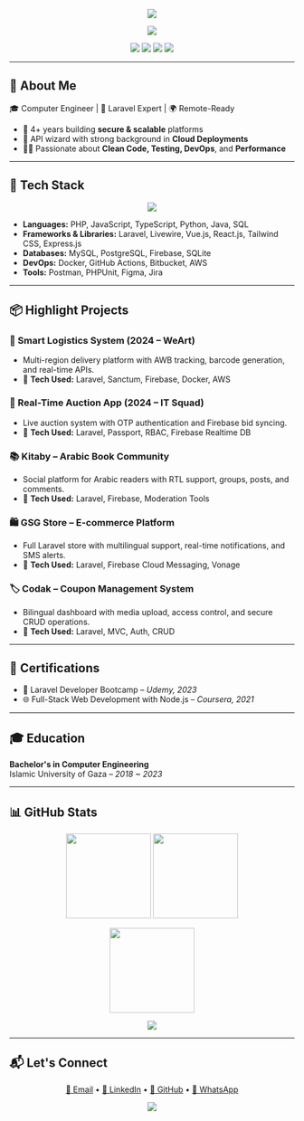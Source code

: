<p align="center">
  <img src="https://capsule-render.vercel.app/api?type=waving&color=F97316&height=200&section=header&text=Majd%20AL-Dirawi&fontSize=45&fontColor=ffffff&animation=twinkling" />
</p>

<p align="center">
  <img src="https://readme-typing-svg.demolab.com?font=Fira+Code&weight=500&size=22&pause=1000&center=true&vCenter=true&width=450&lines=Full-Stack+Laravel+Developer;API+Specialist+%7C+Backend+Engineer;Open+Source+Contributor+%7C+4%2B+Years+Experience" />
</p>

<p align="center">
  <a href="mailto:majderawi@gmail.com"><img src="https://img.shields.io/badge/Email-majderawi@gmail.com-orange?style=flat-square&logo=gmail"></a>
  <a href="https://linkedin.com/in/majd-derawi-50b71627b"><img src="https://img.shields.io/badge/LinkedIn-MajdDerawi-blue?style=flat-square&logo=linkedin"></a>
  <a href="https://github.com/majd70"><img src="https://img.shields.io/badge/GitHub-majd70-lightgray?style=flat-square&logo=github"></a>
  <a href="https://wa.me/972595276896"><img src="https://img.shields.io/badge/WhatsApp-Message-green?style=flat-square&logo=whatsapp"></a>
</p>

---

## 🧠 About Me

🎓 Computer Engineer | 🧰 Laravel Expert | 🌍 Remote-Ready

- 💼 4+ years building **secure & scalable** platforms  
- 🧪 API wizard with strong background in **Cloud Deployments**  
- 🧑‍💻 Passionate about **Clean Code, Testing, DevOps**, and **Performance**

---

## 🚀 Tech Stack

<p align="center">
  <img src="https://skillicons.dev/icons?i=php,laravel,docker,mysql,aws,js,vue,react,nodejs,ts,java,py&perline=8" />
</p>

- **Languages:** PHP, JavaScript, TypeScript, Python, Java, SQL  
- **Frameworks & Libraries:** Laravel, Livewire, Vue.js, React.js, Tailwind CSS, Express.js  
- **Databases:** MySQL, PostgreSQL, Firebase, SQLite  
- **DevOps:** Docker, GitHub Actions, Bitbucket, AWS  
- **Tools:** Postman, PHPUnit, Figma, Jira

---

## 📦 Highlight Projects

### 🚚 Smart Logistics System (2024 – WeArt)
- Multi-region delivery platform with AWB tracking, barcode generation, and real-time APIs.
- 🔧 **Tech Used:** Laravel, Sanctum, Firebase, Docker, AWS

### 🐎 Real-Time Auction App (2024 – IT Squad)
- Live auction system with OTP authentication and Firebase bid syncing.
- 🔧 **Tech Used:** Laravel, Passport, RBAC, Firebase Realtime DB

### 📚 Kitaby – Arabic Book Community
- Social platform for Arabic readers with RTL support, groups, posts, and comments.
- 🔧 **Tech Used:** Laravel, Firebase, Moderation Tools

### 🛍 GSG Store – E-commerce Platform
- Full Laravel store with multilingual support, real-time notifications, and SMS alerts.
- 🔧 **Tech Used:** Laravel, Firebase Cloud Messaging, Vonage

### 🏷 Codak – Coupon Management System
- Bilingual dashboard with media upload, access control, and secure CRUD operations.
- 🔧 **Tech Used:** Laravel, MVC, Auth, CRUD

---

## 🧾 Certifications

- 🧪 Laravel Developer Bootcamp – *Udemy, 2023*  
- 🌐 Full-Stack Web Development with Node.js – *Coursera, 2021*

---

## 🎓 Education

**Bachelor's in Computer Engineering**  
Islamic University of Gaza – *2018 ~ 2023*

---

## 📊 GitHub Stats

<p align="center">
  <img src="https://github-readme-stats.vercel.app/api?username=majd70&show_icons=true&theme=radical&hide_title=true" height="150" />
  <img src="https://github-readme-stats.vercel.app/api/top-langs/?username=majd70&layout=compact&theme=radical" height="150"/>
</p>

<p align="center">
  <img src="https://github-readme-streak-stats.herokuapp.com/?user=majd70&theme=radical" height="150"/>
</p>

<p align="center">
  <img src="https://github-profile-summary-cards.vercel.app/api/cards/profile-details?username=majd70&theme=tokyonight" />
</p>

---

## 📬 Let's Connect

<p align="center">
  <a href="mailto:majderawi@gmail.com">📩 Email</a> • 
  <a href="https://linkedin.com/in/majd-derawi-50b71627b">🔗 LinkedIn</a> • 
  <a href="https://github.com/majd70">🐙 GitHub</a> • 
  <a href="https://wa.me/972595276896">💬 WhatsApp</a>
</p>

<p align="center">
  <img src="https://capsule-render.vercel.app/api?type=waving&color=0:F97316,100:F59E0B&height=120&section=footer" />
</p>
